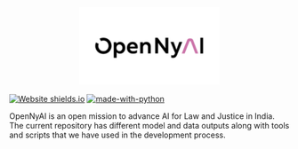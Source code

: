 <p align="center">
  <img src="opennyai_logo.png" width="252" height="140"/>
</p>

[![Website shields.io](https://img.shields.io/website-up-down-green-red/http/shields.io.svg)](http://shields.io/) [![made-with-python](https://img.shields.io/badge/Made%20with-Python-1f425f.svg)](https://www.python.org/)

OpenNyAI is an open mission to advance AI for Law and Justice in India. The current repository has different model and data outputs along with tools and scripts that we have used in the development process.


